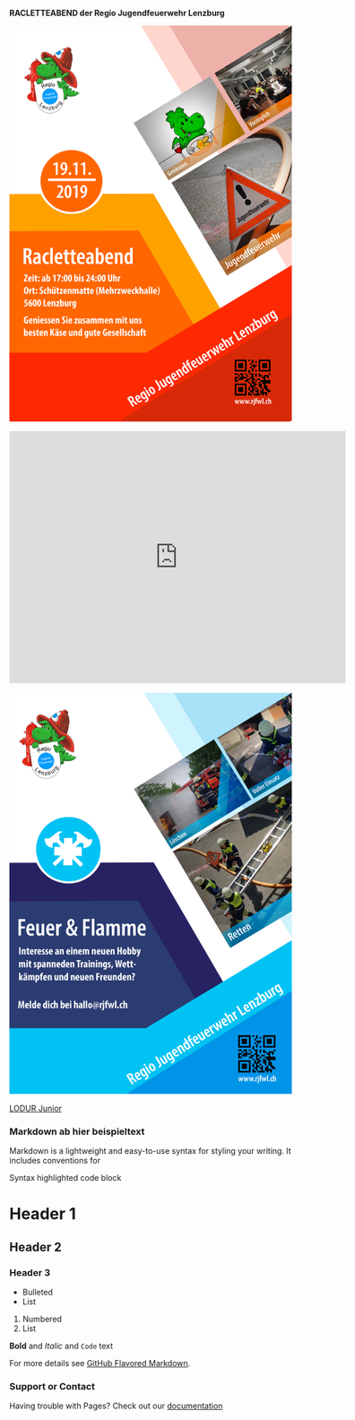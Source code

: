 
**RACLETTEABEND der Regio Jugendfeuerwehr Lenzburg**

![Flyer Racletteabend](2019_Flyer_Racletteabend_inkl_Zuschnitt_2.jpg)

<iframe src="https://www.google.com/maps/embed?pb=!1m18!1m12!1m3!1d316.1132227594724!2d8.183989595907454!3d47.39171299361216!2m3!1f0!2f0!3f0!3m2!1i1024!2i768!4f13.1!3m3!1m2!1s0x479016754a25cd7f%3A0xc449652c79663849!2sMehrzweckhalle%20Lenzburg!5e0!3m2!1sen!2sch!4v1568373116363!5m2!1sen!2sch" width="600" height="450" frameborder="0" style="border:0;" allowfullscreen=""></iframe>

![Allgemeiner Flyer](Vorlage_AllgemeinerFlyer_2.jpg)


[LODUR Junior](https://rjfwl.ch)



### Markdown ab hier beispieltext

Markdown is a lightweight and easy-to-use syntax for styling your writing. It includes conventions for


Syntax highlighted code block

# Header 1
## Header 2
### Header 3

- Bulleted
- List

1. Numbered
2. List

**Bold** and _Italic_ and `Code` text


For more details see [GitHub Flavored Markdown](https://guides.github.com/features/mastering-markdown/).

### Support or Contact

Having trouble with Pages? Check out our [documentation](https://help.github.com/categories/github-pages-basics/)
